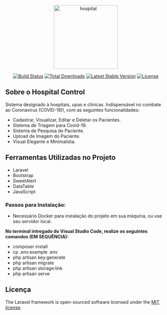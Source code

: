 <p align="center"><a href='https://svgshare.com/s/jEp' ><img src='https://svgshare.com/i/jEp.svg' title='hospital' width="200"/></a></p>

<p align="center">
<a href="https://travis-ci.org/laravel/framework"><img src="https://travis-ci.org/laravel/framework.svg" alt="Build Status"></a>
<a href="https://packagist.org/packages/laravel/framework"><img src="https://img.shields.io/packagist/dt/laravel/framework" alt="Total Downloads"></a>
<a href="https://packagist.org/packages/laravel/framework"><img src="https://img.shields.io/packagist/v/laravel/framework" alt="Latest Stable Version"></a>
<a href="https://packagist.org/packages/laravel/framework"><img src="https://img.shields.io/packagist/l/laravel/framework" alt="License"></a>
</p>

## Sobre o Hospital Control

Sistema designado à hospitais, upas e clinicas. Indispensável no combate ao Coronavírus (COVID-19)!, com as seguintes funcionalidades:

- Cadastrar, Visualizar, Editar e Deletar os Pacientes.
- Sistema de Triagem para Covid-19.
- Sistema de Pesquisa do Paciente.
- Upload de Imagem do Paciente.
- Visual Elegante e Minimalista.

## Ferramentas Utilizadas no Projeto

- Laravel
- Bootstrap
- SweetAlert
- DataTable
- JavaScript

### Passos para Instalação:

- Necessário Docker para instalação do projeto em sua máquina, ou use seu servidor local.

**No terminal intregado do Visual Studio Code, realize os seguintes comandos (EM SEQUÊNCIA):**
- composer install
- cp .env.example .env
- php artisan key:generate
- php artisan migrate
- php artisan storage:link
- php artisan serve

## Licença

The Laravel framework is open-sourced software licensed under the [MIT license](https://opensource.org/licenses/MIT).
